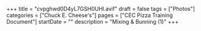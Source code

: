 +++
title = "cvpghwd0D4yL7GSH0UHl.avif"
draft = false
tags = ["Photos"]
categories = ["Chuck E. Cheese's"]
pages = ["CEC Pizza Training Document"]
startDate = ""
description = "Mixing & Bunning (1)"
+++
